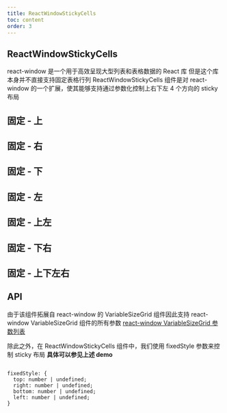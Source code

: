 ```yaml
---
title: ReactWindowStickyCells
toc: content
order: 3
---
```


## ReactWindowStickyCells

react-window 是一个用于高效呈现大型列表和表格数据的 React 库
但是这个库本身并不直接支持固定表格行列
ReactWindowStickyCells 组件是对 react-window 的一个扩展，使其能够支持通过参数化控制上右下左 4 个方向的 sticky 布局

## 固定 - 上

<code src="./demo/ReactWindowStickyCells/demo1.tsx"></code>

## 固定 - 右

<code src="./demo/ReactWindowStickyCells/demo2.tsx"></code>

## 固定 - 下

<code src="./demo/ReactWindowStickyCells/demo3.tsx"></code>

## 固定 - 左

<code src="./demo/ReactWindowStickyCells/demo4.tsx"></code>

## 固定 - 上左

<code src="./demo/ReactWindowStickyCells/demo5.tsx"></code>

## 固定 - 下右

<code src="./demo/ReactWindowStickyCells/demo6.tsx"></code>

## 固定 - 上下左右

<code src="./demo/ReactWindowStickyCells/demo7.tsx"></code>

## API

由于该组件拓展自 react-window 的 VariableSizeGrid 组件因此支持 react-window VariableSizeGrid 组件的所有参数
[react-window VariableSizeGrid 参数列表](https://react-window.vercel.app/#/api/VariableSizeGrid)

除此之外，在 ReactWindowStickyCells 组件中，我们使用 fixedStyle 参数来控制 sticky 布局
**具体可以参见上述 demo**

```

fixedStyle: {
  top: number | undefined;
  right: number | undefined;
  bottom: number | undefined;
  left: number | undefined;
}
```
